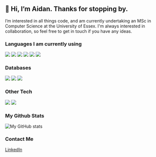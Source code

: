 ## 👋 Hi, I’m Aidan. Thanks for stopping by.

I’m interested in all things code, and am currently undertaking an MSc in Computer Science at the University of Essex.
I'm always interested in collaboration, so feel free to get in touch if you have any ideas.


### Languages I am currently using
![](https://img.shields.io/badge/-Python-informational?style=flat&logo=Python&logoColor=white&color=blue)
![](https://img.shields.io/badge/-Ruby-informational?style=flat&logo=Ruby&logoColor=white&color=red)
![](https://img.shields.io/badge/-JavaScript-informational?style=flat&logo=JavaScript&logoColor=white&color=yellow)
![](https://img.shields.io/badge/-SAQL-informational?style=flat&logo=Salesforce&logoColor=white&color=blue)
![](https://img.shields.io/badge/-Groovy-informational?style=flat&logo=Apache-Groovy&logoColor=white&color=darkgreen)
![](https://img.shields.io/badge/-Apex-informational?style=flat&logo=Salesforce&logoColor=white&color=darkblue)


### Databases
![](https://img.shields.io/badge/-SQLite-informational?style=flat&logo=SQLite&logoColor=white&color=navy)
![](https://img.shields.io/badge/-MySQL-informational?style=flat&logo=SQLite&logoColor=white&color=lightgrey)
![](https://img.shields.io/badge/-MongoDB-informational?style=flat&logo=MongoDB&logoColor=white&color=green)


### Other Tech
![](https://img.shields.io/badge/-Jenkins-informational?style=flat&logo=Jenkins&logoColor=white&color=red)
![](https://img.shields.io/badge/-Salesforce-informational?style=flat&logo=Salesforce&logoColor=white&color=blue)


### My Github Stats

![My GitHub stats](https://github-readme-stats.vercel.app/api?username=AidanCurley&show_icons=true&theme=dark&hide_title=true)



### Contact Me
[LinkedIn](https://www.linkedin.com/in/aidan-c-2359a1203/)

